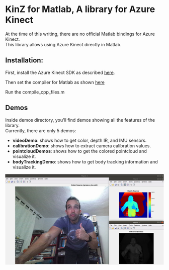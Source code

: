 # KinZ for Matlab, A library for Azure Kinect
At the time of this writing, there are no official Matlab bindings for Azure Kinect.  
This library allows using Azure Kinect directly in Matlab.


## Installation:
First, install the Azure Kinect SDK as described [here](https://github.com/microsoft/Azure-Kinect-Sensor-SDK/blob/develop/docs/usage.md).

Then set the compiler for Matlab as shown [here](https://www.mathworks.com/help/matlab/matlab_external/choose-c-or-c-compilers.html)

Run the compile_cpp_files.m

## Demos
Inside demos directory, you'll find demos showing all the features of the library.  
Currently, there are only 5 demos:
- **videoDemo**: shows how to get color, depth IR, and IMU sensors.
- **calibrationDemo**: shows how to extract camera calibration values.
- **pointcloudDemos**: shows how to get the colored pointcloud and visualize it.
- **bodyTrackingDemo**: shows how to get body tracking information and visualize it.

![RGB, Depth, and Infrared](/demos/videodemo.png "Video Demo")